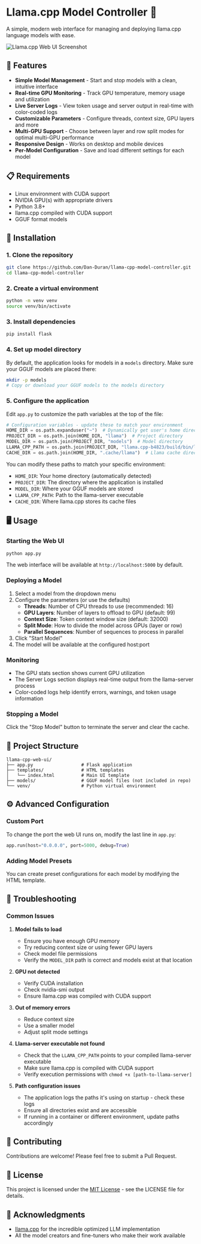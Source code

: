 # Llama.cpp Model Controller 🦙

A simple, modern web interface for managing and deploying llama.cpp language models with ease.

![Llama.cpp Web UI Screenshot](https://api.placeholder.com/400/300)

## 🌟 Features

- **Simple Model Management** - Start and stop models with a clean, intuitive interface
- **Real-time GPU Monitoring** - Track GPU temperature, memory usage and utilization
- **Live Server Logs** - View token usage and server output in real-time with color-coded logs
- **Customizable Parameters** - Configure threads, context size, GPU layers and more
- **Multi-GPU Support** - Choose between layer and row split modes for optimal multi-GPU performance
- **Responsive Design** - Works on desktop and mobile devices
- **Per-Model Configuration** - Save and load different settings for each model

## 📋 Requirements

- Linux environment with CUDA support
- NVIDIA GPU(s) with appropriate drivers
- Python 3.8+ 
- llama.cpp compiled with CUDA support
- GGUF format models

## 🚀 Installation

### 1. Clone the repository

```bash
git clone https://github.com/Dan-Duran/llama-cpp-model-controller.git
cd llama-cpp-model-controller
```

### 2. Create a virtual environment

```bash
python -m venv venv
source venv/bin/activate
```

### 3. Install dependencies

```bash
pip install flask
```

### 4. Set up model directory

By default, the application looks for models in a `models` directory. Make sure your GGUF models are placed there:

```bash
mkdir -p models
# Copy or download your GGUF models to the models directory
```

### 5. Configure the application

Edit `app.py` to customize the path variables at the top of the file:

```python
# Configuration variables - update these to match your environment
HOME_DIR = os.path.expanduser("~")  # Dynamically get user's home directory
PROJECT_DIR = os.path.join(HOME_DIR, "llama")  # Project directory
MODEL_DIR = os.path.join(PROJECT_DIR, "models")  # Model directory
LLAMA_CPP_PATH = os.path.join(PROJECT_DIR, "llama.cpp-b4823/build/bin/llama-server")  # Path to llama-server executable
CACHE_DIR = os.path.join(HOME_DIR, ".cache/llama")  # Llama cache directory
```

You can modify these paths to match your specific environment:
- `HOME_DIR`: Your home directory (automatically detected)
- `PROJECT_DIR`: The directory where the application is installed
- `MODEL_DIR`: Where your GGUF models are stored
- `LLAMA_CPP_PATH`: Path to the llama-server executable
- `CACHE_DIR`: Where llama.cpp stores its cache files


## 🖥️ Usage

### Starting the Web UI

```bash
python app.py
```

The web interface will be available at `http://localhost:5000` by default.

### Deploying a Model

1. Select a model from the dropdown menu
2. Configure the parameters (or use the defaults)
   - **Threads**: Number of CPU threads to use (recommended: 16)
   - **GPU Layers**: Number of layers to offload to GPU (default: 99)
   - **Context Size**: Token context window size (default: 32000)
   - **Split Mode**: How to divide the model across GPUs (layer or row)
   - **Parallel Sequences**: Number of sequences to process in parallel
3. Click "Start Model"
4. The model will be available at the configured host:port

### Monitoring

- The GPU stats section shows current GPU utilization
- The Server Logs section displays real-time output from the llama-server process
- Color-coded logs help identify errors, warnings, and token usage information

### Stopping a Model

Click the "Stop Model" button to terminate the server and clear the cache.

## 📁 Project Structure

```
llama-cpp-web-ui/
├── app.py                  # Flask application
├── templates/              # HTML templates
│   └── index.html          # Main UI template
├── models/                 # GGUF model files (not included in repo)
└── venv/                   # Python virtual environment
```

## ⚙️ Advanced Configuration

### Custom Port

To change the port the web UI runs on, modify the last line in `app.py`:

```python
app.run(host="0.0.0.0", port=5000, debug=True)
```

### Adding Model Presets

You can create preset configurations for each model by modifying the HTML template.

## 🔧 Troubleshooting

### Common Issues

1. **Model fails to load**
   - Ensure you have enough GPU memory
   - Try reducing context size or using fewer GPU layers
   - Check model file permissions
   - Verify the `MODEL_DIR` path is correct and models exist at that location

2. **GPU not detected**
   - Verify CUDA installation
   - Check nvidia-smi output
   - Ensure llama.cpp was compiled with CUDA support

3. **Out of memory errors**
   - Reduce context size
   - Use a smaller model
   - Adjust split mode settings

4. **Llama-server executable not found**
   - Check that the `LLAMA_CPP_PATH` points to your compiled llama-server executable
   - Make sure llama.cpp is compiled with CUDA support
   - Verify execution permissions with `chmod +x [path-to-llama-server]`

5. **Path configuration issues**
   - The application logs the paths it's using on startup - check these logs
   - Ensure all directories exist and are accessible
   - If running in a container or different environment, update paths accordingly

## 🤝 Contributing

Contributions are welcome! Please feel free to submit a Pull Request.

## 📄 License

This project is licensed under the [MIT License](LICENSE) - see the LICENSE file for details.

## 🙏 Acknowledgments

- [llama.cpp](https://github.com/ggerganov/llama.cpp) for the incredible optimized LLM implementation
- All the model creators and fine-tuners who make their work available
